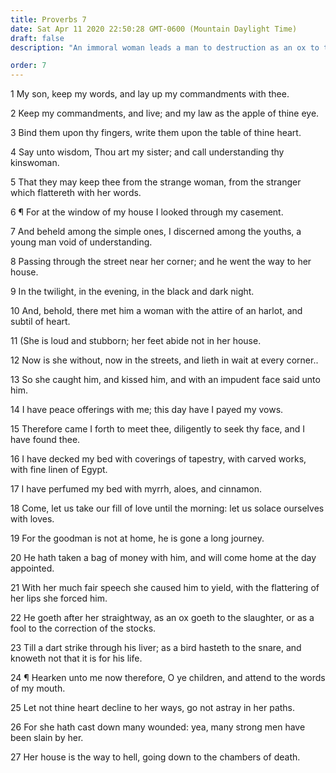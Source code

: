 ```yaml
---
title: Proverbs 7
date: Sat Apr 11 2020 22:50:28 GMT-0600 (Mountain Daylight Time)
draft: false
description: "An immoral woman leads a man to destruction as an ox to the slaughter—The house of an adulterous woman is the way to hell."

order: 7
---
```

    
1 My son, keep my words, and lay up my commandments with thee.

2 Keep my commandments, and live; and my law as the apple of thine eye.

3 Bind them upon thy fingers, write them upon the table of thine heart.

4 Say unto wisdom, Thou art my sister; and call understanding thy kinswoman.

5 That they may keep thee from the strange woman, from the stranger which flattereth with her words.

6 ¶ For at the window of my house I looked through my casement.

7 And beheld among the simple ones, I discerned among the youths, a young man void of understanding.

8 Passing through the street near her corner; and he went the way to her house.

9 In the twilight, in the evening, in the black and dark night.

10 And, behold, there met him a woman with the attire of an harlot, and subtil of heart.

11 (She is loud and stubborn; her feet abide not in her house.

12 Now is she without, now in the streets, and lieth in wait at every corner..

13 So she caught him, and kissed him, and with an impudent face said unto him.

14 I have peace offerings with me; this day have I payed my vows.

15 Therefore came I forth to meet thee, diligently to seek thy face, and I have found thee.

16 I have decked my bed with coverings of tapestry, with carved works, with fine linen of Egypt.

17 I have perfumed my bed with myrrh, aloes, and cinnamon.

18 Come, let us take our fill of love until the morning: let us solace ourselves with loves.

19 For the goodman is not at home, he is gone a long journey.

20 He hath taken a bag of money with him, and will come home at the day appointed.

21 With her much fair speech she caused him to yield, with the flattering of her lips she forced him.

22 He goeth after her straightway, as an ox goeth to the slaughter, or as a fool to the correction of the stocks.

23 Till a dart strike through his liver; as a bird hasteth to the snare, and knoweth not that it is for his life.

24 ¶ Hearken unto me now therefore, O ye children, and attend to the words of my mouth.

25 Let not thine heart decline to her ways, go not astray in her paths.

26 For she hath cast down many wounded: yea, many strong men have been slain by her.

27 Her house is the way to hell, going down to the chambers of death.
